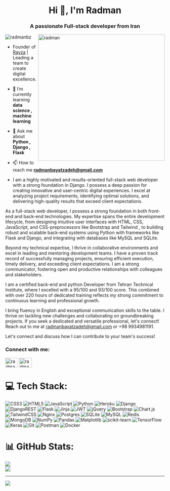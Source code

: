 <h1 align="center">Hi 👋, I'm Radman</h1>
<h3 align="center">A passionate Full-stack developer from Iran</h3>

<img align="right" alt="radman" width="400" src="https://encrypted-tbn0.gstatic.com/images?q=tbn:ANd9GcRKDLy8jktyDiVIr0-zAcWFWxV3V0pu0ylRhA&s">

<p align="left"> <img src="https://komarev.com/ghpvc/?username=radmanbz&label=Profile%20views&color=0e75b6&style=flat" alt="radmanbz" /> </p>

- Founder of [Rayza](https://rayza.xyz) | Leading a team to create digital excellence.

- 🌱 I’m currently learning **data science , machine learning**

- 💬 Ask me about **Python , Django , Flask**

- 📫 How to reach me **radmanbayatzadeh@gmail.com**

- I am a highly motivated and results-oriented full-stack web developer with a strong foundation in Django. I possess a deep passion for creating innovative and user-centric digital experiences. I excel at analyzing project requirements, identifying optimal solutions, and delivering high-quality results that exceed client expectations.

As a full-stack web developer, I possess a strong foundation in both front-end and back-end technologies. My expertise spans the entire development lifecycle, from designing intuitive user interfaces with HTML, CSS, JavaScript, and CSS-preprocessors like Bootstrap and Tailwind , to building robust and scalable back-end systems using Python with frameworks like Flask and Django, and integrating with databases like MySQL and SQLite.

Beyond my technical expertise, I thrive in collaborative environments and excel in leading and mentoring development teams. I have a proven track record of successfully managing projects, ensuring efficient execution, timely delivery, and exceeding client expectations. I am a strong communicator, fostering open and productive relationships with colleagues and stakeholders.

I am a certified back-end and python Developer from Tehran Technical Institute, where I excelled with a 95/100 and 93/100 score. This combined with over 220 hours of dedicated training reflects my strong commitment to continuous learning and professional growth.

I bring fluency in English and exceptional communication skills to the table. I thrive on tackling new challenges and collaborating on groundbreaking projects. If you seek a dedicated and versatile professional, let's connect! Reach out to me at radmanbayatzadeh@gmail.com or +98 9934981191.

Let's connect and discuss how I can contribute to your team's success!

<h3 align="left">Connect with me:</h3>
<p align="left">
<a href="https://linkedin.com/in/radman-bayatzadeh-3855a134a/overlay/about-this-profile/ target="blank"><img align="center" src="https://raw.githubusercontent.com/rahuldkjain/github-profile-readme-generator/master/src/images/icons/Social/linked-in-alt.svg" alt="radman bayatzadeh" height="30" width="40" /></a>
<a href="https://instagram.com/radman.bz/" target="blank"><img align="center" src="https://raw.githubusercontent.com/rahuldkjain/github-profile-readme-generator/master/src/images/icons/Social/instagram.svg" alt="radmanbz" height="30" width="40" /></a>
</p>

# 💻 Tech Stack:
![CSS3](https://img.shields.io/badge/css3-%231572B6.svg?style=for-the-badge&logo=css3&logoColor=white) ![HTML5](https://img.shields.io/badge/html5-%23E34F26.svg?style=for-the-badge&logo=html5&logoColor=white) ![JavaScript](https://img.shields.io/badge/javascript-%23323330.svg?style=for-the-badge&logo=javascript&logoColor=%23F7DF1E) ![Python](https://img.shields.io/badge/python-3670A0?style=for-the-badge&logo=python&logoColor=ffdd54) ![Heroku](https://img.shields.io/badge/heroku-%23430098.svg?style=for-the-badge&logo=heroku&logoColor=white) ![Django](https://img.shields.io/badge/django-%23092E20.svg?style=for-the-badge&logo=django&logoColor=white) ![DjangoREST](https://img.shields.io/badge/DJANGO-REST-ff1709?style=for-the-badge&logo=django&logoColor=white&color=ff1709&labelColor=gray) ![Flask](https://img.shields.io/badge/flask-%23000.svg?style=for-the-badge&logo=flask&logoColor=white) ![Jinja](https://img.shields.io/badge/jinja-white.svg?style=for-the-badge&logo=jinja&logoColor=black) ![JWT](https://img.shields.io/badge/JWT-black?style=for-the-badge&logo=JSON%20web%20tokens) ![jQuery](https://img.shields.io/badge/jquery-%230769AD.svg?style=for-the-badge&logo=jquery&logoColor=white) ![Bootstrap](https://img.shields.io/badge/bootstrap-%238511FA.svg?style=for-the-badge&logo=bootstrap&logoColor=white) ![Chart.js](https://img.shields.io/badge/chart.js-F5788D.svg?style=for-the-badge&logo=chart.js&logoColor=white) ![TailwindCSS](https://img.shields.io/badge/tailwindcss-%2338B2AC.svg?style=for-the-badge&logo=tailwind-css&logoColor=white) ![Nginx](https://img.shields.io/badge/nginx-%23009639.svg?style=for-the-badge&logo=nginx&logoColor=white) ![Postgres](https://img.shields.io/badge/postgres-%23316192.svg?style=for-the-badge&logo=postgresql&logoColor=white) ![SQLite](https://img.shields.io/badge/sqlite-%2307405e.svg?style=for-the-badge&logo=sqlite&logoColor=white) ![MySQL](https://img.shields.io/badge/mysql-4479A1.svg?style=for-the-badge&logo=mysql&logoColor=white) ![Redis](https://img.shields.io/badge/redis-%23DD0031.svg?style=for-the-badge&logo=redis&logoColor=white) ![MongoDB](https://img.shields.io/badge/MongoDB-%234ea94b.svg?style=for-the-badge&logo=mongodb&logoColor=white) ![NumPy](https://img.shields.io/badge/numpy-%23013243.svg?style=for-the-badge&logo=numpy&logoColor=white) ![Pandas](https://img.shields.io/badge/pandas-%23150458.svg?style=for-the-badge&logo=pandas&logoColor=white) ![Matplotlib](https://img.shields.io/badge/Matplotlib-%23ffffff.svg?style=for-the-badge&logo=Matplotlib&logoColor=black) ![scikit-learn](https://img.shields.io/badge/scikit--learn-%23F7931E.svg?style=for-the-badge&logo=scikit-learn&logoColor=white) ![TensorFlow](https://img.shields.io/badge/TensorFlow-%23FF6F00.svg?style=for-the-badge&logo=TensorFlow&logoColor=white) ![Keras](https://img.shields.io/badge/Keras-%23D00000.svg?style=for-the-badge&logo=Keras&logoColor=white) ![Git](https://img.shields.io/badge/git-%23F05033.svg?style=for-the-badge&logo=git&logoColor=white) ![Postman](https://img.shields.io/badge/Postman-FF6C37?style=for-the-badge&logo=postman&logoColor=white) ![Docker](https://img.shields.io/badge/docker-%230db7ed.svg?style=for-the-badge&logo=docker&logoColor=white)

# 📊 GitHub Stats:
![](https://nirzak-streak-stats.vercel.app/?user=amirhosssein0&theme=dark&hide_border=false)<br/>
![](https://github-readme-stats.vercel.app/api/top-langs/?username=amirhosssein0&theme=dark&hide_border=false&include_all_commits=false&count_private=false&layout=compact)

---
[![](https://visitcount.itsvg.in/api?id=amirhosssein0&icon=0&color=0)](https://visitcount.itsvg.in)
